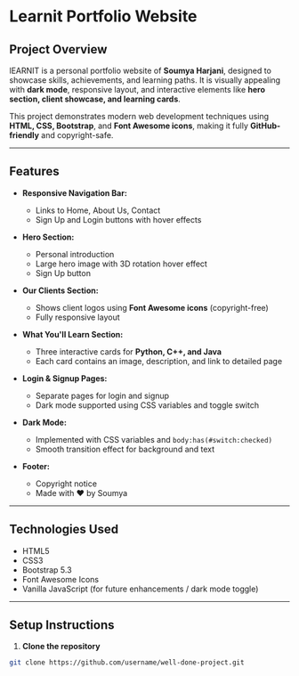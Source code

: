 # Learnit Portfolio Website


## Project Overview
lEARNIT is a personal portfolio website of **Soumya Harjani**, designed to showcase skills, achievements, and learning paths. It is visually appealing with **dark mode**, responsive layout, and interactive elements like **hero section, client showcase, and learning cards**.  

This project demonstrates modern web development techniques using **HTML, CSS, Bootstrap**, and **Font Awesome icons**, making it fully **GitHub-friendly** and copyright-safe.

---

## Features

- **Responsive Navigation Bar:**  
  - Links to Home, About Us, Contact  
  - Sign Up and Login buttons with hover effects  

- **Hero Section:**  
  - Personal introduction  
  - Large hero image with 3D rotation hover effect  
  - Sign Up button  

- **Our Clients Section:**  
  - Shows client logos using **Font Awesome icons** (copyright-free)  
  - Fully responsive layout  

- **What You'll Learn Section:**  
  - Three interactive cards for **Python, C++, and Java**  
  - Each card contains an image, description, and link to detailed page  

- **Login & Signup Pages:**  
  - Separate pages for login and signup  
  - Dark mode supported using CSS variables and toggle switch  

- **Dark Mode:**  
  - Implemented with CSS variables and `body:has(#switch:checked)`  
  - Smooth transition effect for background and text  

- **Footer:**  
  - Copyright notice  
  - Made with ❤️ by Soumya  

---

## Technologies Used

- HTML5  
- CSS3  
- Bootstrap 5.3  
- Font Awesome Icons  
- Vanilla JavaScript (for future enhancements / dark mode toggle)  

---

## Setup Instructions

1. **Clone the repository**  
```bash
git clone https://github.com/username/well-done-project.git
